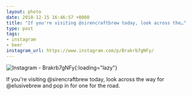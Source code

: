 ```yaml
---
layout: photo
date: 2018-12-15 16:46:57 +0000
title: "If you're visiting @sirencraftbrew today, look across the…"
type: post
tags:
- instagram
- beer
instagram_url: https://www.instagram.com/p/Brakrb7gNFy/
---
```


![Instagram - Brakrb7gNFy](https://colinseymour.co.uk/img/Brakrb7gNFy.jpg){:loading="lazy"}

If you're visiting @sirencraftbrew today, look across the way for @elusivebrew and pop in for one for the road.
